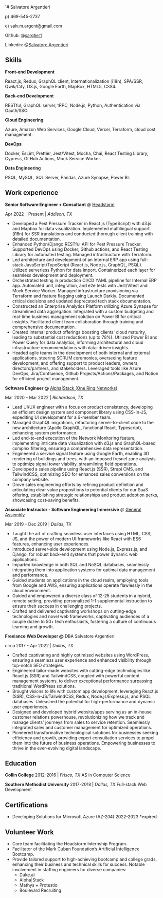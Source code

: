 `# Salvatore Argentieri

p) 469-545-2737

e) salv.m.argent@gmail.com

Github: @[sargtier1](https://github.com/sargtier1) 

Linkedin: @[Salvatore Argentieri](https://www.linkedin.com/in/salvatore-argentieri-39a363146/)

## Skills

**Front-end Development**

React.js, Redux, GraphQL client, Internationalization (i18n), SPA/SSR, Qwik/City,  D3.js, Google Earth, MapBox, HTML5, CSS4.

******************************Back-end Development******************************

RESTful, GraphQL server, tRPC, Node.js, Python, Authentication via Oauth/SSO.

**Cloud Engineering**

Azure, Amazon Web Services, Google Cloud, Vercel, Terraform, cloud cost management.

**DevOps**

Docker, EsLint, Prettier, Jest/Vitest, Mocha, Chai, React Testing Library, Cypress, GitHub Actions, Mock Service Worker.

**Data Engineering**

PSQL, MySQL, SQL Server, Pandas, Azure Synapse, Power BI.

## Work experience

**Senior Software Engineer + Consultant** @ [Headstorm](https://headstorm.com/)

Apr 2022 - Present | *Addison, TX*

- Developed a Pest Pressure Tracker in React.js (TypeScript) with d3.js and Mapbox for data visualization. Implemented multilingual support (i18n) for SSR translations and conducted thorough client training with detailed documentation.
- Enhanced Python/Django RESTful API for Pest Pressure Tracker. Supported DevOps using Docker, Github actions, and React Testing Library for automated testing. Managed infrastructure with Terraform.
- Led architecture and development of an Internal ERP app using full-stack JavaScript/TypeScript (React.js, Node.js, GraphQL, PSQL). Utilized serverless Python for data import. Containerized each layer for seamless development and deployment.
- Orchestrated testing in production CI/CD YAML pipeline for Internal ERP app. Automated unit, integration, and e2e tests with Jest/Vitest and Mock Service Worker. Managed infrastructure provisioning via Terraform and feature flagging using Launch Darkly. Documented critical decisions and updated deprecated tech stack documentation.
- Constructed an Enterprise Analytics Platform utilizing Azure Synapse for streamlined data aggregation. Integrated with a custom budgeting and real-time business management solution on Power BI for critical insights. Facilitated client team collaboration through training and comprehensive documentation.
- Created internal product offerings boosting clients' cloud maturity, leading to substantial cost reductions (up to 78%). Utilized Power BI and Power Query for data analytics, informing architectural and cloud infrastructure recommendations with data-driven insights.
- Headed agile teams in the development of both internal and external applications, steering SCRUM ceremonies, overseeing feature development, and offering support to product leaders, owners, directors/partners, and stakeholders. Leveraged tools like Azure DevOps, Jira/Confluence, Github Projects/Actions/Packages, and Notion for efficient project management.

**Software Engineer @** [Alpha|Stack (One Ring Networks)](https://oneringnetworks.com/)

Mar 2020 - Mar 2022 | *Richardson, TX*

- Lead UI/UX engineer with a focus on product consistency, developing an efficient design system and component library using CSS-in-JS, expediting UI development for a 6-member team.
- Managed GraphQL migrations, refactoring server-to-client code to the new architecture (Apollo GraphQL, functional React, Typescript), enhancing system performance.
- Led end-to-end execution of the Network Monitoring feature, implementing intricate data visualization with d3.js and GraphQL-based complex filtering, ensuring a comprehensive data representation.
- Engineered a service signal feature using Google Earth, enabling 3D rendering of buildings and trees, with an imposed fresnel zone analysis to optimize signal tower viability, streamlining field operations.
- Developed a sales pipeline using React.js (SSR), Strapi CMS, and TailwindCSS, optimizing SEO for enhanced sales conversions on the company website.
- Drove sales engineering efforts by refining product definition and articulating clear value propositions to potential clients for our SaaS offering, establishing strategic relationships and product adoption perks, showcasing cost-saving benefits.

**Associate Instructor - Software Engineering Immersive** @ [General Assembly](https://generalassemb.ly/)

Mar 2019 - Dec 2019 | *Dallas, TX*

- Taught the art of crafting seamless user interfaces using HTML, CSS, JS, and the power of modern UI frameworks like React with ES6 features, enhancing user experiences.
- Introduced server-side development using Node.js, Express.js, and Django, for robust back-end systems that power dynamic web applications.
- Imparted knowledge in both SQL and NoSQL databases, seamlessly integrating them into application systems for optimal data management and performance.
- Guided students on applications in the cloud realm, employing tools from Google and AWS, ensuring applications operate flawlessly in the cloud environment.
- Guided and empowered a diverse class of 12-25 students in a hybrid, remote setting, providing personalized 1-1 supplemental instruction to ensure their success in challenging projects.
- Crafted and delivered captivating workshops on cutting-edge technologies and novel web frameworks, captivating audiences of a couple dozen to 50+ tech enthusiasts, fostering a culture of continuous learning and growth.

**Freelance Web Developer @** DBA Salvatore Argentieri

circa 2017 - Apr 2022 | *Dallas, TX*

- Crafted captivating and highly optimized websites using WordPress, ensuring a seamless user experience and enhanced visibility through top-notch SEO strategies.
- Engineered tailor-made websites with cutting-edge technologies like React.js (SSR) and TailwindCSS, coupled with powerful content management systems, to deliver exceptional performance surpassing traditional WordPress solutions.
- Brought visions to life with custom app development, leveraging React.js (SSR), CSS-in-JS/TailwindCSS, Redux, Node.js/Express.js, and PSQL databases. Unleashed the potential for high-performance and dynamic user experiences.
- Designed and developed hybrid website/apps serving as an in-house customer relations powerhouse, revolutionizing how we track and manage clients' journeys from sales to service retention. Seamlessly integrated sales and customer management for optimized operations.
- Pioneered transformative technological solutions for businesses seeking efficiency and growth, providing expert consultation services to propel them into the future of business operations. Empowering businesses to thrive in the ever-evolving digital landscape.

## **Education**
**Collin College**
    2012-2016 | *Frisco, TX*
    AS in Computer Science

**Southern Methodist University**
    2017-2018 | *Dallas, TX*
    Full-stack Web Development

## **Certifications**
- Developing Solutions for Microsoft Azure (AZ-204)
    2022-2023 *expired

## Volunteer Work
- Core team facilitating the Headstorm Internship Program.
- Facilitator of the Mark Cuban Foundation’s Artificial Intelligence Bootcamp.
- Provide tailored support to high-achieving bootcamp and college grads, enhancing their business and technical skills for success. Notable involvement in staffing engineers for diverse companies:
    - Duke.ai
    - Alpha|Stack
    - Mathys + Protestio
    - Boulevard Recruiting
